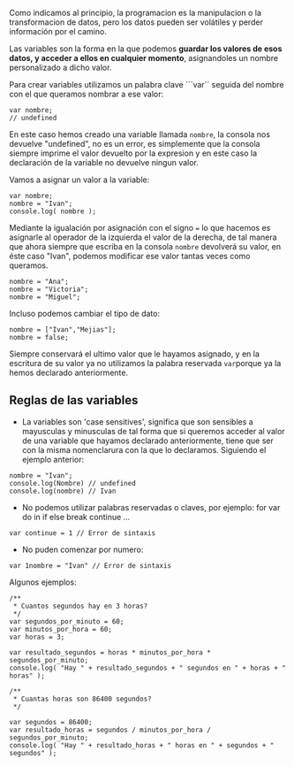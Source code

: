 Como indicamos al principio, la programacion es la manipulacion o la transformacion de datos, pero los datos pueden ser volátiles y perder información por el camino.

Las variables son la forma en la que podemos **guardar los valores de esos datos, y acceder a ellos en cualquier momento**, asignandoles un nombre personalizado a dicho valor.

Para crear variables utilizamos un palabra clave ```var´´ seguida del nombre con el que queramos nombrar a ese valor:

```
var nombre;
// undefined
```

En este caso hemos creado una variable llamada ```nombre```, la consola nos devuelve "undefined", no es un error, es simplemente que la consola siempre imprime el valor devuelto por la expresion y en este caso la declaración de la variable no devuelve ningun valor.

Vamos a asignar un valor a la variable:
```
var nombre;
nombre = "Ivan";
console.log( nombre );
```

Mediante la igualación por asignación con el signo ```=``` lo que hacemos es asignarle al operador de la izquierda el valor de la derecha, de tal manera que ahora siempre que escriba en la consola ```nombre``` devolverá su valor, en éste caso "Ivan", podemos modificar ese valor tantas veces como queramos.

```
nombre = "Ana";
nombre = "Victoria";
nombre = "Miguel";
```

Incluso podemos cambiar el tipo de dato:

```
nombre = ["Ivan","Mejias"];
nombre = false;
```

Siempre conservará el ultimo valor que le hayamos asignado, y en la escritura de su valor ya no utilizamos la palabra reservada ```var```porque ya la hemos declarado anteriormente.

Reglas de las variables
----

- La variables son 'case sensitives', significa que son sensibles a mayusculas y minusculas de tal forma que si queremos acceder al valor de una variable que hayamos declarado anteriormente, tiene que ser con la misma nomenclarura con la que lo declaramos. Siguiendo el ejemplo anterior:

```
nombre = "Ivan";
console.log(Nombre) // undefined
console.log(nombre) // Ivan
```
- No podemos utilizar palabras reservadas o claves, por ejemplo:
for
var
do
in
if
else
break
continue
...

```
var continue = 1 // Error de sintaxis
```

- No puden comenzar por numero:
```
var 1nombre = "Ivan" // Error de sintaxis
```

Algunos ejemplos:
```
/**
 * Cuantos segundos hay en 3 horas?
 */
var segundos_por_minuto = 60;
var minutos_por_hora = 60;
var horas = 3;

var resultado_segundos = horas * minutos_por_hora * segundos_por_minuto;
console.log( "Hay " + resultado_segundos + " segundos en " + horas + " horas" );

/**
 * Cuantas horas son 86400 segundos?
 */

var segundos = 86400;
var resultado_horas = segundos / minutos_por_hora / segundos_por_minuto;
console.log( "Hay " + resultado_horas + " horas en " + segundos + " segundos" );
```



